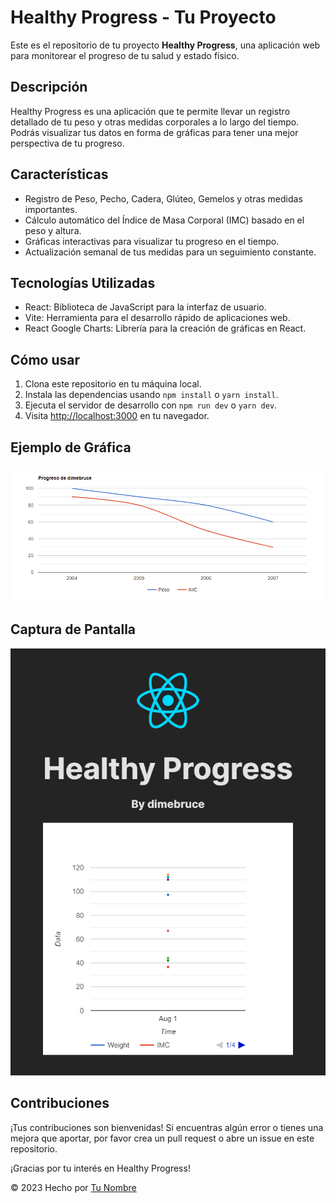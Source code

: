 # Healthy Progress - Tu Proyecto


Este es el repositorio de tu proyecto **Healthy Progress**, una aplicación web para monitorear el progreso de tu salud y estado físico. 

## Descripción

Healthy Progress es una aplicación que te permite llevar un registro detallado de tu peso y otras medidas corporales a lo largo del tiempo. Podrás visualizar tus datos en forma de gráficas para tener una mejor perspectiva de tu progreso.

## Características

- Registro de Peso, Pecho, Cadera, Glúteo, Gemelos y otras medidas importantes.
- Cálculo automático del Índice de Masa Corporal (IMC) basado en el peso y altura.
- Gráficas interactivas para visualizar tu progreso en el tiempo.
- Actualización semanal de tus medidas para un seguimiento constante.

## Tecnologías Utilizadas

- React: Biblioteca de JavaScript para la interfaz de usuario.
- Vite: Herramienta para el desarrollo rápido de aplicaciones web.
- React Google Charts: Librería para la creación de gráficas en React.

## Cómo usar

1. Clona este repositorio en tu máquina local.
2. Instala las dependencias usando `npm install` o `yarn install`.
3. Ejecuta el servidor de desarrollo con `npm run dev` o `yarn dev`.
4. Visita [http://localhost:3000](http://localhost:3000) en tu navegador.

## Ejemplo de Gráfica

![Ejemplo de Gráfica](public/grafica.png)

## Captura de Pantalla

![Captura de Pantalla](public/webapp.png)

## Contribuciones

¡Tus contribuciones son bienvenidas! Si encuentras algún error o tienes una mejora que aportar, por favor crea un pull request o abre un issue en este repositorio.


¡Gracias por tu interés en Healthy Progress!

© 2023 Hecho por [Tu Nombre](https://www.instagram.com/dimebruce)
